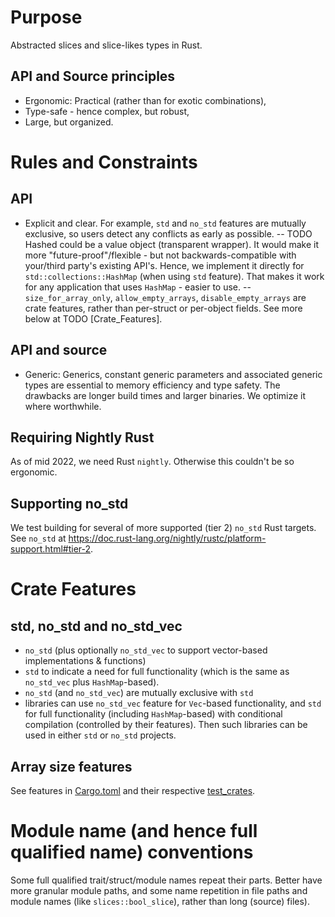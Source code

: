 # Purpose
Abstracted slices and slice-likes types in Rust.

## API and Source principles
- Ergonomic: Practical (rather than for exotic combinations),
- Type-safe  - hence complex, but robust,
- Large, but organized.

# Rules and Constraints
## API
- Explicit and clear. For example, `std` and `no_std` features are mutually
exclusive, so users detect any conflicts as early as possible. -- TODO Hashed
could be a value object (transparent wrapper). It would make it more
"future-proof"/flexible - but not backwards-compatible with your/third party's
existing API's. Hence, we implement it directly for `std::collections::HashMap`
(when using `std` feature). That makes it work for any application that uses
`HashMap` - easier to use. -- `size_for_array_only`, `allow_empty_arrays`,
`disable_empty_arrays` are crate features, rather than per-struct or per-object
fields. See more below at TODO [Crate_Features].

## API and source
- Generic: Generics, constant generic parameters and associated generic types
  are essential to memory efficiency and type safety. The drawbacks are longer
  build times and larger binaries. We optimize it where worthwhile.

## Requiring Nightly Rust
As of mid 2022, we need Rust `nightly`. Otherwise this couldn't be so ergonomic.

## Supporting no_std
We test building for several of more supported (tier 2) `no_std` Rust targets.
See `no_std` at
https://doc.rust-lang.org/nightly/rustc/platform-support.html#tier-2.

# Crate Features
## std, no_std and no_std_vec
- `no_std` (plus optionally `no_std_vec` to support vector-based implementations
  & functions)
- `std` to indicate a need for full functionality (which is the same as
  `no_std_vec` plus `HashMap`-based).
- `no_std` (and `no_std_vec`) are mutually exclusive with `std`
- libraries can use `no_std_vec` feature for `Vec`-based functionality, and
  `std` for full functionality (including `HashMap`-based) with conditional
  compilation (controlled by their features). Then such libraries can be used in
  either `std` or `no_std` projects.

## Array size features
See features in [Cargo.toml](./Cargo.toml) and their respective
[test_crates](test_crates).

# Module name (and hence full qualified name) conventions
Some full qualified trait/struct/module names repeat their parts. Better have
more granular module paths, and some name repetition in file paths and module
names (like `slices::bool_slice`), rather than long (source) files).
